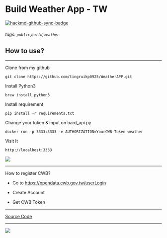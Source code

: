 # Build Weather App - TW

[![hackmd-github-sync-badge](https://hackmd.io/zgc3oOJMTBWf4PYwGvenOg/badge)](https://hackmd.io/zgc3oOJMTBWf4PYwGvenOg)


###### tags: `public`,`build`,`weather`


## How to use?

---
Clone from my github

```
git clone https://github.com/tingruikp0925/WeatherAPP.git
```

Install Python3

```
brew install python3
```

Install requirement
```
pip install -r requirements.txt
```

Change your token & input on bard_api.py

```
docker run -p 3333:3333 -e AUTHORIZATION=YourCWB-Token weather
```

Visit It
```
http://localhost:3333
```
![](https://hackmd.io/_uploads/SySce03w2.png)



---

How to register CWB?


- Go to https://opendata.cwb.gov.tw/userLogin

- Create Account

- Get CWB Token

---
[Source Code](https://github.com/tingruikp0925/WeatherAPP.git)

---
![](https://hackmd.io/_uploads/S1I5rEF42.png)